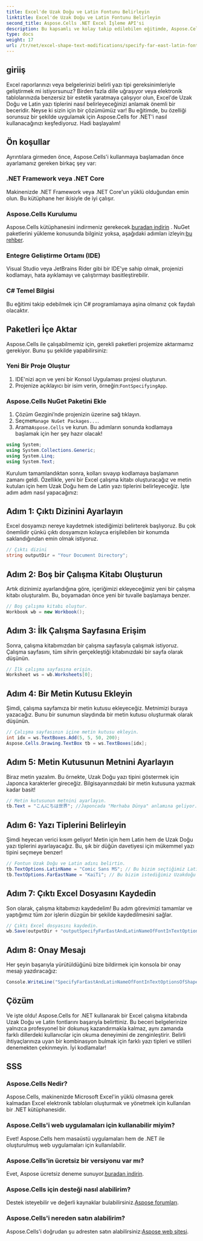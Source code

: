 ```yaml
---
title: Excel'de Uzak Doğu ve Latin Fontunu Belirleyin
linktitle: Excel'de Uzak Doğu ve Latin Fontunu Belirleyin
second_title: Aspose.Cells .NET Excel İşleme API'si
description: Bu kapsamlı ve kolay takip edilebilen eğitimde, Aspose.Cells for .NET kullanarak Excel'de Uzak Doğu ve Latin fontlarının nasıl belirleneceğini öğrenin.
type: docs
weight: 17
url: /tr/net/excel-shape-text-modifications/specify-far-east-latin-font-excel/
---
```

## giriiş
Excel raporlarınızı veya belgelerinizi belirli yazı tipi gereksinimleriyle geliştirmek mi istiyorsunuz? Birden fazla dille uğraşıyor veya elektronik tablolarınızda benzersiz bir estetik yaratmaya çalışıyor olun, Excel'de Uzak Doğu ve Latin yazı tiplerini nasıl belirleyeceğinizi anlamak önemli bir beceridir. Neyse ki sizin için bir çözümümüz var! Bu eğitimde, bu özelliği sorunsuz bir şekilde uygulamak için Aspose.Cells for .NET'i nasıl kullanacağınızı keşfediyoruz. Hadi başlayalım!
## Ön koşullar
Ayrıntılara girmeden önce, Aspose.Cells'i kullanmaya başlamadan önce ayarlamanız gereken birkaç şey var:
### .NET Framework veya .NET Core
Makinenizde .NET Framework veya .NET Core'un yüklü olduğundan emin olun. Bu kütüphane her ikisiyle de iyi çalışır.
### Aspose.Cells Kurulumu
Aspose.Cells kütüphanesini indirmeniz gerekecek.[buradan indirin](https://releases.aspose.com/cells/net/) . NuGet paketlerini yükleme konusunda bilginiz yoksa, aşağıdaki adımları izleyin:[bu rehber](https://www.nuget.org/).
### Entegre Geliştirme Ortamı (IDE)
Visual Studio veya JetBrains Rider gibi bir IDE'ye sahip olmak, projenizi kodlamayı, hata ayıklamayı ve çalıştırmayı basitleştirebilir.
### C# Temel Bilgisi
Bu eğitimi takip edebilmek için C# programlamaya aşina olmanız çok faydalı olacaktır.
## Paketleri İçe Aktar
Aspose.Cells ile çalışabilmemiz için, gerekli paketleri projemize aktarmamız gerekiyor. Bunu şu şekilde yapabilirsiniz:
### Yeni Bir Proje Oluştur
1. IDE'nizi açın ve yeni bir Konsol Uygulaması projesi oluşturun.
2.  Projenize açıklayıcı bir isim verin, örneğin:`FontSpecifyingApp`.
### Aspose.Cells NuGet Paketini Ekle
1. Çözüm Gezgini’nde projenizin üzerine sağ tıklayın.
2.  Seçme`Manage NuGet Packages...`.
3.  Arama`Aspose.Cells` ve kurun.
Bu adımların sonunda kodlamaya başlamak için her şey hazır olacak!
```csharp
using System;
using System.Collections.Generic;
using System.Linq;
using System.Text;
```
Kurulum tamamlandıktan sonra, kolları sıvayıp kodlamaya başlamanın zamanı geldi. Özellikle, yeni bir Excel çalışma kitabı oluşturacağız ve metin kutuları için hem Uzak Doğu hem de Latin yazı tiplerini belirleyeceğiz. İşte adım adım nasıl yapacağınız:
## Adım 1: Çıktı Dizinini Ayarlayın
Excel dosyamızı nereye kaydetmek istediğimizi belirterek başlıyoruz. Bu çok önemlidir çünkü çıktı dosyamızın kolayca erişilebilen bir konumda saklandığından emin olmak istiyoruz.
```csharp
// Çıktı dizini
string outputDir = "Your Document Directory";
```
## Adım 2: Boş bir Çalışma Kitabı Oluşturun
Artık dizinimiz ayarlandığına göre, içeriğimizi ekleyeceğimiz yeni bir çalışma kitabı oluşturalım. Bu, boyamadan önce yeni bir tuvalle başlamaya benzer.
```csharp
// Boş çalışma kitabı oluştur.
Workbook wb = new Workbook();
```
## Adım 3: İlk Çalışma Sayfasına Erişim
Sonra, çalışma kitabımızdan bir çalışma sayfasıyla çalışmak istiyoruz. Çalışma sayfasını, tüm sihrin gerçekleştiği kitabınızdaki bir sayfa olarak düşünün.
```csharp
// İlk çalışma sayfasına erişin.
Worksheet ws = wb.Worksheets[0];
```
## Adım 4: Bir Metin Kutusu Ekleyin
Şimdi, çalışma sayfamıza bir metin kutusu ekleyeceğiz. Metnimizi buraya yazacağız. Bunu bir sunumun slaydında bir metin kutusu oluşturmak olarak düşünün.
```csharp
// Çalışma sayfasının içine metin kutusu ekleyin.
int idx = ws.TextBoxes.Add(5, 5, 50, 200);
Aspose.Cells.Drawing.TextBox tb = ws.TextBoxes[idx];
```
## Adım 5: Metin Kutusunun Metnini Ayarlayın
Biraz metin yazalım. Bu örnekte, Uzak Doğu yazı tipini göstermek için Japonca karakterler gireceğiz. Bilgisayarınızdaki bir metin kutusuna yazmak kadar basit!
```csharp
// Metin kutusunun metnini ayarlayın.
tb.Text = "こんにちは世界"; //Japoncada "Merhaba Dünya" anlamına geliyor.
```
## Adım 6: Yazı Tiplerini Belirleyin
Şimdi heyecan verici kısım geliyor! Metin için hem Latin hem de Uzak Doğu yazı tiplerini ayarlayacağız. Bu, şık bir düğün davetiyesi için mükemmel yazı tipini seçmeye benzer!
```csharp
// Fontun Uzak Doğu ve Latin adını belirtin.
tb.TextOptions.LatinName = "Comic Sans MS"; // Bu bizim seçtiğimiz Latin yazı tipidir.
tb.TextOptions.FarEastName = "KaiTi"; // Bu bizim istediğimiz Uzakdoğu fontudur.
```
## Adım 7: Çıktı Excel Dosyasını Kaydedin
Son olarak, çalışma kitabımızı kaydedelim! Bu adım görevimizi tamamlar ve yaptığımız tüm zor işlerin düzgün bir şekilde kaydedilmesini sağlar. 
```csharp
// Çıktı Excel dosyasını kaydedin.
wb.Save(outputDir + "outputSpecifyFarEastAndLatinNameOfFontInTextOptionsOfShape.xlsx", SaveFormat.Xlsx);
```
## Adım 8: Onay Mesajı
Her şeyin başarıyla yürütüldüğünü bize bildirmek için konsola bir onay mesajı yazdıracağız:
```csharp
Console.WriteLine("SpecifyFarEastAndLatinNameOfFontInTextOptionsOfShape executed successfully.");
```
## Çözüm
Ve işte oldu! Aspose.Cells for .NET kullanarak bir Excel çalışma kitabında Uzak Doğu ve Latin fontlarını başarıyla belirttiniz. Bu beceri belgelerinize yalnızca profesyonel bir dokunuş kazandırmakla kalmaz, aynı zamanda farklı dillerdeki kullanıcılar için okuma deneyimini de zenginleştirir.
Belirli ihtiyaçlarınıza uyan bir kombinasyon bulmak için farklı yazı tipleri ve stilleri denemekten çekinmeyin. İyi kodlamalar!
## SSS
### Aspose.Cells Nedir?
Aspose.Cells, makinenizde Microsoft Excel'in yüklü olmasına gerek kalmadan Excel elektronik tabloları oluşturmak ve yönetmek için kullanılan bir .NET kütüphanesidir. 
### Aspose.Cells'i web uygulamaları için kullanabilir miyim?
Evet! Aspose.Cells hem masaüstü uygulamaları hem de .NET ile oluşturulmuş web uygulamaları için kullanılabilir.
### Aspose.Cells'in ücretsiz bir versiyonu var mı?
 Evet, Aspose ücretsiz deneme sunuyor.[buradan indirin](https://releases.aspose.com/).
### Aspose.Cells için desteği nasıl alabilirim?
 Destek isteyebilir ve değerli kaynaklar bulabilirsiniz.[Aspose forumları](https://forum.aspose.com/c/cells/9).
### Aspose.Cells'i nereden satın alabilirim?
 Aspose.Cells'i doğrudan şu adresten satın alabilirsiniz:[Aspose web sitesi](https://purchase.aspose.com/buy).